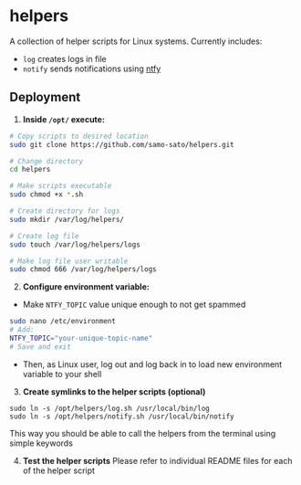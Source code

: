 # helpers
A collection of helper scripts for Linux systems.
Currently includes:
* `log` creates logs in file
* `notify` sends notifications using [ntfy](https://ntfy.sh/)

## Deployment

1. **Inside `/opt/` execute:**

```bash
# Copy scripts to desired location
sudo git clone https://github.com/samo-sato/helpers.git

# Change directory
cd helpers

# Make scripts executable
sudo chmod +x *.sh

# Create directory for logs
sudo mkdir /var/log/helpers/

# Create log file
sudo touch /var/log/helpers/logs

# Make log file user writable
sudo chmod 666 /var/log/helpers/logs
```

2. **Configure environment variable:**
- Make `NTFY_TOPIC` value unique enough to not get spammed
```bash
sudo nano /etc/environment
# Add:
NTFY_TOPIC="your-unique-topic-name"
# Save and exit
```
- Then, as Linux user, log out and log back in to load new environment variable to your shell

3. **Create symlinks to the helper scripts (optional)**
```
sudo ln -s /opt/helpers/log.sh /usr/local/bin/log
sudo ln -s /opt/helpers/notify.sh /usr/local/bin/notify
```
This way you should be able to call the helpers from the terminal using simple keywords

4. **Test the helper scripts**
Please refer to individual README files for each of the helper script
